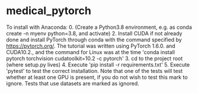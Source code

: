 # medical_pytorch

To install with Anaconda:
0. (Create a Python3.8 environment, e.g. as conda create -n myenv python=3.8, and activate)
2. Install CUDA if not already done and install PyTorch through conda with the command specified by https://pytorch.org/. The tutorial was written using PyTorch 1.6.0. and CUDA10.2., and the command for Linux was at the time 'conda install pytorch torchvision cudatoolkit=10.2 -c pytorch'
3. cd to the project root (where setup.py lives)
4. Execute 'pip install -r requirements.txt'
5. Execute 'pytest' to test the correct installation. Note that one of the tests will test whether at least one GPU is present, if you do not wish to test this mark to ignore. Tests that use datasets are marked as ignored.
